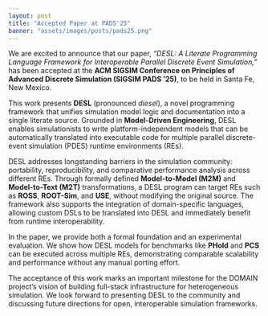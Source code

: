 ```yaml
---
layout: post
title: "Accepted Paper at PADS'25"
banner: "assets/images/posts/pads25.png"
---
```


We are excited to announce that our paper, *“DESL: A Literate Programming Language Framework for Interoperable Parallel Discrete Event Simulation,”* has been accepted at the **ACM SIGSIM Conference on Principles of Advanced Discrete Simulation (SIGSIM PADS ’25)**, to be held in Santa Fe, New Mexico.

This work presents **DESL** (pronounced *diesel*), a novel programming framework that unifies simulation model logic and documentation into a single literate source. Grounded in **Model-Driven Engineering**, DESL enables simulationists to write platform-independent models that can be automatically translated into executable code for multiple parallel discrete-event simulation (PDES) runtime environments (REs).

DESL addresses longstanding barriers in the simulation community: portability, reproducibility, and comparative performance analysis across different REs. Through formally defined **Model-to-Model (M2M)** and **Model-to-Text (M2T)** transformations, a DESL program can target REs such as **ROSS**, **ROOT-Sim**, and **USE**, without modifying the original source. The framework also supports the integration of domain-specific languages, allowing custom DSLs to be translated into DESL and immediately benefit from runtime interoperability.

In the paper, we provide both a formal foundation and an experimental evaluation. We show how DESL models for benchmarks like **PHold** and **PCS** can be executed across multiple REs, demonstrating comparable scalability and performance without any manual porting effort.

The acceptance of this work marks an important milestone for the DOMAIN project’s vision of building full-stack infrastructure for heterogeneous simulation. We look forward to presenting DESL to the community and discussing future directions for open, interoperable simulation frameworks.
